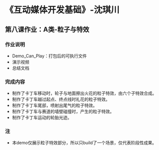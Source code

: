 # 《互动媒体开发基础》-沈琪川
## 第八课作业：A类-粒子与特效
### 作业说明
* Demo_Can_Play：打包后的可执行文件
* 演示视频
* 总结文档
### 完成内容
* 制作了卡丁车移动时，轮子与地面擦出火花的粒子特效，由六个子特效合成。
* 制作了卡丁车越过起点、终点线时礼花的粒子特效。
* 制作了卡丁车尾部，喷射出尾气的粒子特效。
* 制作了卡丁车与赛道的墙壁碰撞时，产生的粒子特效。
* 制作了卡丁车运动的轮胎光迹。
### 注
* 本demo仅展示粒子特效部分，所以只build了一个场景，仅代表阶段性成果。
